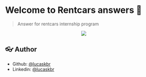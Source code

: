 # Welcome to Rentcars answers :wave:


> Answer for rentcars internship program

<p align="center">
  <img src="https://user-images.githubusercontent.com/39783638/67257007-29fd1380-f460-11e9-9755-fadf27810b8b.png">
</p>


## :eyeglasses: Author

* Github: [@lucaskbr](https://github.com/lucaskbr)
* Linkedin: [@lucaskbr](https://www.linkedin.com/in/lucas-klasa-13891414b/)

